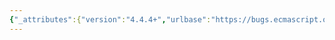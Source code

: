 ```yaml
---
{"_attributes":{"version":"4.4.4+","urlbase":"https://bugs.ecmascript.org/","maintainer":"dherman@mozilla.com"},"bug":{"bug_id":2390,"creation_ts":"2013-12-13 08:03:00 -0800","short_desc":"19.1.3.4: Object.prototype.propertyIsEnumerable() should accept symbols","delta_ts":"2014-04-06 11:31:04 -0700","product":"Draft for 6th Edition","component":"technical issue","version":"Rev 21: November 8, 2013 Draft","rep_platform":"All","op_sys":"All","bug_status":"RESOLVED","resolution":"FIXED","priority":"Normal","bug_severity":"normal","everconfirmed":true,"reporter":{"uid":"andrebargull","name":"André Bargull"},"assigned_to":{"uid":"allen","name":"Allen Wirfs-Brock"},"long_desc":[{"commentid":6937,"comment_count":0,"who":{"uid":"andrebargull","name":"André Bargull"},"bug_when":"2013-12-13 08:03:45 -0800","thetext":"19.1.3.4 Object.prototype.propertyIsEnumerable (V), step 1:\n\nChange `ToString(V)` to `ToPropertyKey(V)` for symbol-valued property keys."},{"commentid":7330,"comment_count":1,"who":{"uid":"allen","name":"Allen Wirfs-Brock"},"bug_when":"2014-02-16 17:29:08 -0800","thetext":"fixed in rev23 editor's draft"},{"commentid":7586,"comment_count":2,"who":{"uid":"allen","name":"Allen Wirfs-Brock"},"bug_when":"2014-04-06 11:31:04 -0700","thetext":"fixed in rev23 draft"}]}}
---
```

